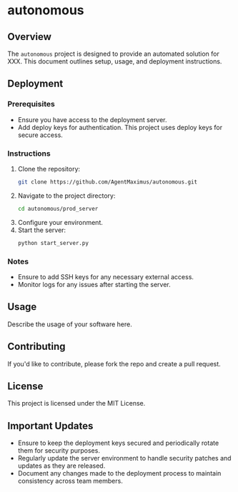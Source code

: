 # autonomous

## Overview

The `autonomous` project is designed to provide an automated solution for XXX. This document outlines setup, usage, and deployment instructions.

## Deployment

### Prerequisites
- Ensure you have access to the deployment server.
- Add deploy keys for authentication. This project uses deploy keys for secure access.

### Instructions
1. Clone the repository:
   ```bash
   git clone https://github.com/AgentMaximus/autonomous.git
   ```
2. Navigate to the project directory:
   ```bash
   cd autonomous/prod_server
   ```
3. Configure your environment.
4. Start the server:
   ```bash
   python start_server.py
   ```

### Notes
- Ensure to add SSH keys for any necessary external access.
- Monitor logs for any issues after starting the server.

## Usage

Describe the usage of your software here.

## Contributing

If you'd like to contribute, please fork the repo and create a pull request.

## License
This project is licensed under the MIT License.

## Important Updates
- Ensure to keep the deployment keys secured and periodically rotate them for security purposes.
- Regularly update the server environment to handle security patches and updates as they are released.
- Document any changes made to the deployment process to maintain consistency across team members.